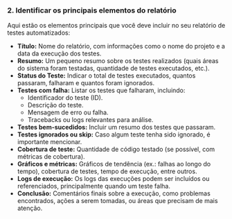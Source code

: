 ### 2. **Identificar os principais elementos do relatório**
   Aqui estão os elementos principais que você deve incluir no seu relatório de testes automatizados:

   - **Título:** Nome do relatório, com informações como o nome do projeto e a data da execução dos testes.
   - **Resumo:** Um pequeno resumo sobre os testes realizados (quais áreas do sistema foram testadas, quantidade de testes executados, etc.).
   - **Status do Teste:** Indicar o total de testes executados, quantos passaram, falharam e quantos foram ignorados.
   - **Testes com falha:** Listar os testes que falharam, incluindo:
     - Identificador do teste (ID).
     - Descrição do teste.
     - Mensagem de erro ou falha.
     - Tracebacks ou logs relevantes para análise.
   - **Testes bem-sucedidos:** Incluir um resumo dos testes que passaram.
   - **Testes ignorados ou skip:** Caso algum teste tenha sido ignorado, é importante mencionar.
   - **Cobertura de teste:** Quantidade de código testado (se possível, com métricas de cobertura).
   - **Gráficos e métricas:** Gráficos de tendência (ex.: falhas ao longo do tempo), cobertura de testes, tempo de execução, entre outros.
   - **Logs de execução:** Os logs das execuções podem ser incluídos ou referenciados, principalmente quando um teste falha.
   - **Conclusão:** Comentários finais sobre a execução, como problemas encontrados, ações a serem tomadas, ou áreas que precisam de mais atenção.
